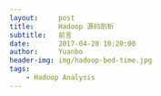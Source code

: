 ```yaml
---
layout:     post
title:      Hadoop 源码剖析
subtitle:   前言
date:       2017-04-20 10:20:00
author:     Yuanbo
header-img: img/hadoop-bed-time.jpg
tags:
    - Hadoop Analysis
---
```

